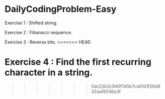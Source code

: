 # DailyCodingProblem-Easy
Exercise 1 : Shifted string.

Exercise 2 : Fibanacci sequence.

Exercise 3 : Reverse bits. 
<<<<<<< HEAD

Exercise 4 : Find the first recurring character in a string.
=======
>>>>>>> 5dc22b3c940f145b7ce61d1f28d942aaf9246a3f
